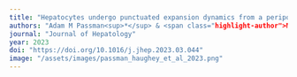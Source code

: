```yaml
---
title: "Hepatocytes undergo punctuated expansion dynamics from a periportal stem cell niche in normal human liver"
authors: "Adam M Passman<sup>*</sup> & <span class="highlight-author">Magnus Haughey<sup>*</sup></span>, Emanuela Carlotti, Marc J Williams, Bianca Cereser, Meng-Lay Lin, Shruthi Devkumar, Jonathan P Gabriel, Enrico Gringeri, Umberto Cillo, Francesco Paolo Russo, Matthew Hoare, Joanne ChinAleong, Marnix Jansen, Nicholas A Wright, Hermant M Kocher, Weini Huang, Malcolm R Alison, Stuart AC McDonald"
journal: "Journal of Hepatology"
year: 2023
doi: "https://doi.org/10.1016/j.jhep.2023.03.044"
image: "/assets/images/passman_haughey_et_al_2023.png"
---
```

